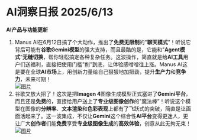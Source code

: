 # AI洞察日报 2025/6/13

**AI产品与功能更新**

1. Manus AI在6月12日搞了个大动作，推出了**免费无限制**的"**聊天模式**”！听说它背后可能有**谷歌Gemini模型**的强大支持，而且最酷的是，它能和"**Agent模式**”**无缝切换**，帮你轻松搞定各种复杂任务。这波操作，简直就是给**AI工具**用户们送福利，直接把使用门槛"削”到底，让体验感噌噌往上涨。Manus AI这是要在全球**AI市场**上，用创新力量给自己狠狠地加把劲，提升**生产力**和**竞争力**，未来可期！
 <br/> [![图片](https://pic.chinaz.com/picmap/202503061549552449_1.jpg "img")](https://pic.chinaz.com/picmap/202503061549552449_1.jpg) <br/>
2. 谷歌又放大招了！这次是把**Imagen 4**图像生成模型正式塞进了**Gemini平台**，而且还是**免费**的，直接给用户送上了**专业级图像创作**的"魔法棒”！听说这个模型在图像的**分辨率**、**文本渲染**和**色彩表现**上都有了飞跃式的突破，简直是让画面活起来了。这一波集成，不仅让**Gemini**这个综合性**AI平台**变得更迷人，更让广大**创作者**们能**免费**享受**专业级图像生成**的**高效体验**，创意从此无拘无束！
 <br/> [![图片](https://upload.chinaz.com/2025/0613/6388541074880002924267287.png "img")](https://upload.chinaz.com/2025/0613/6388541074880002924267287.png) <br/>